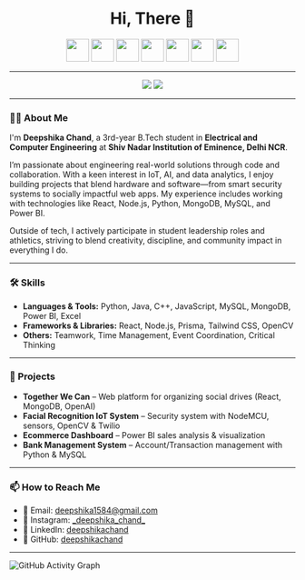 <h1 align="center">Hi, There 👋</h1>

<p align="center">
  <img src="https://cdn.jsdelivr.net/gh/devicons/devicon/icons/python/python-original.svg" height="40"/>
  <img src="https://cdn.jsdelivr.net/gh/devicons/devicon/icons/javascript/javascript-original.svg" height="40"/>
  <img src="https://cdn.jsdelivr.net/gh/devicons/devicon/icons/nodejs/nodejs-original.svg" height="40"/>
  <img src="https://cdn.jsdelivr.net/gh/devicons/devicon/icons/react/react-original.svg" height="40"/>
  <img src="https://cdn.jsdelivr.net/gh/devicons/devicon/icons/mongodb/mongodb-original.svg" height="40"/>
  <img src="https://cdn.jsdelivr.net/gh/devicons/devicon/icons/mysql/mysql-original.svg" height="40"/>
  <img src="https://cdn.jsdelivr.net/gh/devicons/devicon/icons/cplusplus/cplusplus-original.svg" height="40"/>
</p>

---

<div align="center">
  <img src="https://github-readme-stats.vercel.app/api?username=deepshikachand&show_icons=true&theme=midnight-purple" />
  <img src="https://github-readme-streak-stats.herokuapp.com/?user=deepshikachand&theme=midnight-purple" />
</div>

---

### 👩‍💻 About Me

I'm **Deepshika Chand**, a 3rd-year B.Tech student in **Electrical and Computer Engineering** at **Shiv Nadar Institution of Eminence, Delhi NCR**.

I’m passionate about engineering real-world solutions through code and collaboration. With a keen interest in IoT, AI, and data analytics, I enjoy building projects that blend hardware and software—from smart security systems to socially impactful web apps. My experience includes working with technologies like React, Node.js, Python, MongoDB, MySQL, and Power BI.

Outside of tech, I actively participate in student leadership roles and athletics, striving to blend creativity, discipline, and community impact in everything I do.

---

### 🛠 Skills

- **Languages & Tools:** Python, Java, C++, JavaScript, MySQL, MongoDB, Power BI, Excel  
- **Frameworks & Libraries:** React, Node.js, Prisma, Tailwind CSS, OpenCV  
- **Others:** Teamwork, Time Management, Event Coordination, Critical Thinking  

---

### 🌟 Projects

- **Together We Can** – Web platform for organizing social drives (React, MongoDB, OpenAI)
- **Facial Recognition IoT System** – Security system with NodeMCU, sensors, OpenCV & Twilio
- **Ecommerce Dashboard** – Power BI sales analysis & visualization
- **Bank Management System** – Account/Transaction management with Python & MySQL

---

### 📫 How to Reach Me

- 📧 Email: [deepshika1584@gmail.com](mailto:deepshika1584@gmail.com)
- 📸 Instagram: [\_deepshika_chand\_](https://instagram.com/_deepshika_chand_)
- 💼 LinkedIn: [deepshikachand](https://linkedin.com/in/deepshikachand)
- 🐙 GitHub: [deepshikachand](https://github.com/deepshikachand)

---

![GitHub Activity Graph](https://github-readme-activity-graph.cyclic.app/graph?username=deepshikachand&theme=dracula)
